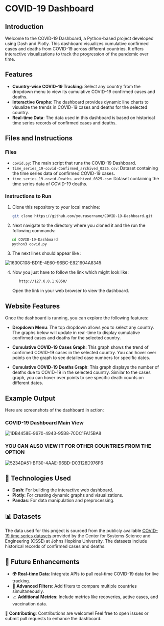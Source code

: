 # COVID-19 Dashboard

## Introduction
Welcome to the COVID-19 Dashboard, a Python-based project developed using Dash and Plotly. This dashboard visualizes cumulative confirmed cases and deaths from COVID-19 across different countries. It offers interactive visualizations to track the progression of the pandemic over time.

## Features
- **Country-wise COVID-19 Tracking**: Select any country from the dropdown menu to view its cumulative COVID-19 confirmed cases and deaths.
- **Interactive Graphs**: The dashboard provides dynamic line charts to visualize the trends in COVID-19 cases and deaths for the selected country.
- **Real-time Data**: The data used in this dashboard is based on historical time series records of confirmed cases and deaths.

## Files and Instructions

### Files
- `covid.py`: The main script that runs the COVID-19 Dashboard.
- `time_series_19-covid-Confirmed_archived_0325.csv`: Dataset containing the time series data of confirmed COVID-19 cases.
- `time_series_19-covid-Deaths_archived_0325.csv`: Dataset containing the time series data of COVID-19 deaths.

### Instructions to Run
1. Clone this repository to your local machine:
   ```bash
   git clone https://github.com/yourusername/COVID-19-Dashboard.git
   ```

2. Next navigate to the directory where you cloned it and the run the following commands:
```bash
   cd COVID-19-Dashboard
   python3 covid.py
```

3. The next lines should appear like :

![1630C108-BD1E-4E60-96BC-E821604A8345](https://github.com/user-attachments/assets/86a2f084-2de2-40f5-b984-5d98a6cc4fcf)


4. Now you just have to follow the link which might look like:
   ```bash
      http://127.0.0.1:8050/
   ```

   Open the link in your web browser to view the dashboard.

## Website Features
Once the dashboard is running, you can explore the following features:

- **Dropdown Menu**: The top dropdown allows you to select any country. The graphs below will update in real-time to display cumulative confirmed cases and deaths for the selected country.

- **Cumulative COVID-19 Cases Graph**: This graph shows the trend of confirmed COVID-19 cases in the selected country. You can hover over points on the graph to see detailed case numbers for specific dates.

- **Cumulative COVID-19 Deaths Graph**: This graph displays the number of deaths due to COVID-19 in the selected country. Similar to the cases graph, you can hover over points to see specific death counts on different dates.

## Example Output

Here are screenshots of the dashboard in action:

### COVID-19 Dashboard Main View
![1DB4458E-9670-4943-95B8-70DC1FA15BA8](https://github.com/user-attachments/assets/7771891a-b77f-4788-9ea0-fcc6d5331374)

### YOU CAN ALSO VIEW IT FOR OTHER COUNTRIES FROM THE OPTION 
![5234DA51-BF30-4AAE-96BD-D03128D976F6](https://github.com/user-attachments/assets/ff67a166-433c-4541-bc26-07286b26bb49)




## 🧠 Technologies Used
- **Dash**: For building the interactive web dashboard.
- **Plotly**: For creating dynamic graphs and visualizations.
- **Pandas**: For data manipulation and preprocessing.

## 📊 Datasets
The data used for this project is sourced from the publicly available [COVID-19 time series datasets](https://github.com/CSSEGISandData/COVID-19/tree/master) provided by the Center for Systems Science and Engineering (CSSE) at Johns Hopkins University. The datasets include historical records of confirmed cases and deaths.

## 🚀 Future Enhancements
- 🌍 **Real-time Data**: Integrate APIs to pull real-time COVID-19 data for live tracking.
- 🧭 **Advanced Filters**: Add filters to compare multiple countries simultaneously.
- 📈 **Additional Metrics**: Include metrics like recoveries, active cases, and vaccination data.

🤝 **Contributing**: Contributions are welcome! Feel free to open issues or submit pull requests to enhance the dashboard.
